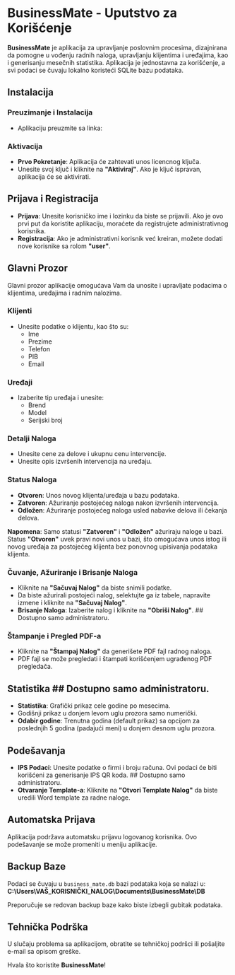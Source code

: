 # BusinessMate - Uputstvo za Korišćenje

**BusinessMate** je aplikacija za upravljanje poslovnim procesima, dizajnirana da pomogne u vođenju radnih naloga, upravljanju klijentima i uređajima, kao i generisanju mesečnih statistika. Aplikacija je jednostavna za korišćenje, a svi podaci se čuvaju lokalno koristeći SQLite bazu podataka.

## Instalacija

### Preuzimanje i Instalacija
- Aplikaciju preuzmite sa linka:

### Aktivacija
- **Prvo Pokretanje**: Aplikacija će zahtevati unos licencnog ključa.
- Unesite svoj ključ i kliknite na **"Aktiviraj"**. Ako je ključ ispravan, aplikacija će se aktivirati.

## Prijava i Registracija
- **Prijava**: Unesite korisničko ime i lozinku da biste se prijavili. Ako je ovo prvi put da koristite aplikaciju, moraćete da registrujete administrativnog korisnika.
- **Registracija**: Ako je administrativni korisnik već kreiran, možete dodati nove korisnike sa rolom **"user"**.

## Glavni Prozor
Glavni prozor aplikacije omogućava Vam da unosite i upravljate podacima o klijentima, uređajima i radnim nalozima.

### Klijenti
- Unesite podatke o klijentu, kao što su:
  - Ime
  - Prezime
  - Telefon
  - PIB
  - Email

### Uređaji
- Izaberite tip uređaja i unesite:
  - Brend
  - Model
  - Serijski broj

### Detalji Naloga
- Unesite cene za delove i ukupnu cenu intervencije.
- Unesite opis izvršenih intervencija na uređaju.

### Status Naloga
- **Otvoren**: Unos novog klijenta/uređaja u bazu podataka.
- **Zatvoren**: Ažuriranje postojećeg naloga nakon izvršenih intervencija.
- **Odložen**: Ažuriranje postojećeg naloga usled nabavke delova ili čekanja delova.

**Napomena**: Samo statusi **"Zatvoren"** i **"Odložen"** ažuriraju naloge u bazi. Status **"Otvoren"** uvek pravi novi unos u bazi, što omogućava unos istog ili novog uređaja za postojećeg klijenta bez ponovnog upisivanja podataka klijenta.

### Čuvanje, Ažuriranje i Brisanje Naloga
- Kliknite na **"Sačuvaj Nalog"** da biste snimili podatke.
- Da biste ažurirali postojeći nalog, selektujte ga iz tabele, napravite izmene i kliknite na **"Sačuvaj Nalog"**.
- **Brisanje Naloga**: Izaberite nalog i kliknite na **"Obriši Nalog"**. ## Dostupno samo administratoru.

### Štampanje i Pregled PDF-a
- Kliknite na **"Štampaj Nalog"** da generišete PDF fajl radnog naloga.
- PDF fajl se može pregledati i štampati korišćenjem ugrađenog PDF pregledača.

## Statistika ## Dostupno samo administratoru.
- **Statistika**: Grafički prikaz cele godine po mesecima. 
- Godišnji prikaz u donjem levom uglu prozora samo numerički.
- **Odabir godine**: Trenutna godina (default prikaz) sa opcijom za poslednjih 5 godina (padajući meni) u donjem desnom uglu prozora.

## Podešavanja
- **IPS Podaci**: Unesite podatke o firmi i broju računa. Ovi podaci će biti korišćeni za generisanje IPS QR koda. ## Dostupno samo administratoru.
- **Otvaranje Template-a**: Kliknite na **"Otvori Template Nalog"** da biste uredili Word template za radne naloge.

## Automatska Prijava
Aplikacija podržava automatsku prijavu logovanog korisnika. Ovo podešavanje se može promeniti u meniju aplikacije.

## Backup Baze
Podaci se čuvaju u `business_mate.db` bazi podataka koja se nalazi u:
**C:\Users\VAŠ_KORISNIČKI_NALOG\Documents\BusinessMate\DB**

Preporučuje se redovan backup baze kako biste izbegli gubitak podataka.

## Tehnička Podrška
U slučaju problema sa aplikacijom, obratite se tehničkoj podršci ili pošaljite e-mail sa opisom greške.

Hvala što koristite **BusinessMate**!
